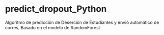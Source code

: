 # predict_dropout_Python
Algoritmo de predicción de Deserción de Estudiantes y envió automático de corres, Basado en el modelo de RandomForest
